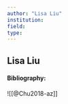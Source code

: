 ```yaml
---
author: "Lisa Liu"
institution:
field:
type:
---
```


## Lisa Liu
#### Bibliography:

![[@Chu2018-az]]